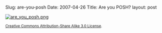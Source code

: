 Slug: are-you-posh
Date: 2007-04-26
Title: Are you POSH?
layout: post

<a href="http://microformats.org/wiki/posh" title="POSH: Plain Old Semantic HTML"><img alt="are_you_posh.png" class="at-xid-6a010534988cd3970b0120a5b36a14970c" src="http://steveivy.typepad.com/.a/6a010534988cd3970b0120a5b36a14970c-pi" /></a>

<small><a href="http://creativecommons.org/licenses/by-sa/3.0/" rel="license">Creative Commons Attribution-Share Alike 3.0 License</a>.</small>
